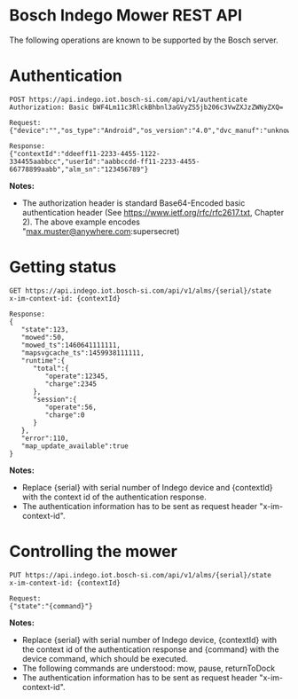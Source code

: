 # Bosch Indego Mower REST API

The following operations are known to be supported by the Bosch
server.

# Authentication

```
POST https://api.indego.iot.bosch-si.com/api/v1/authenticate
Authorization: Basic bWF4Lm11c3RlckBhbnl3aGVyZS5jb206c3VwZXJzZWNyZXQ=

Request:
{"device":"","os_type":"Android","os_version":"4.0","dvc_manuf":"unknown","dvc_type":"unknown"}

Response:
{"contextId":"ddeeff11-2233-4455-1122-334455aabbcc","userId":"aabbccdd-ff11-2233-4455-66778899aabb","alm_sn":"123456789"}
```

__Notes:__
* The authorization header is standard Base64-Encoded basic authentication header 
(See https://www.ietf.org/rfc/rfc2617.txt, Chapter 2). The above example encodes 
"max.muster@anywhere.com:supersecret)


# Getting status

```
GET https://api.indego.iot.bosch-si.com/api/v1/alms/{serial}/state
x-im-context-id: {contextId}

Response:
{  
   "state":123,
   "mowed":50,
   "mowed_ts":1460641111111,
   "mapsvgcache_ts":1459938111111,
   "runtime":{  
      "total":{  
         "operate":12345,
         "charge":2345
      },
      "session":{  
         "operate":56,
         "charge":0
      }
   },
   "error":110,
   "map_update_available":true
}
```

__Notes:__
* Replace {serial} with serial number of Indego device and {contextId} with
the context id of the authentication response.
* The authentication information has to be sent as request header "x-im-context-id".

# Controlling the mower

```
PUT https://api.indego.iot.bosch-si.com/api/v1/alms/{serial}/state
x-im-context-id: {contextId}

Request:
{"state":"{command}"}
```

__Notes:__
* Replace {serial} with serial number of Indego device, {contextId} with
the context id of the authentication response and {command} with the device 
command, which should be executed.
* The following commands are understood: mow, pause, returnToDock
* The authentication information has to be sent as request header "x-im-context-id".
